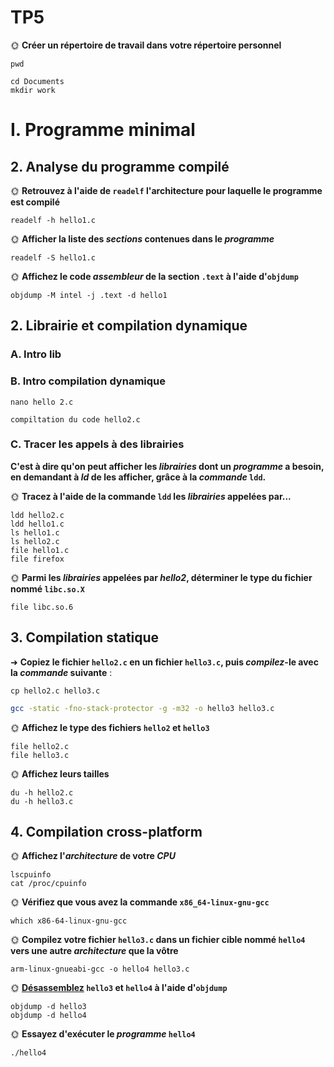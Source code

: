 # TP5 


🌞 **Créer un répertoire de travail dans votre répertoire personnel**

```
pwd

```
```
cd Documents
mkdir work

```

# I. Programme minimal

## 2. Analyse du programme compilé

🌞 **Retrouvez à l'aide de `readelf` l'architecture pour laquelle le programme est compilé**

```
readelf -h hello1.c

```

🌞 **Afficher la liste des *sections* contenues dans le *programme***

```
readelf -S hello1.c

```

🌞 **Affichez le code *assembleur* de la section `.text` à l'aide d'`objdump`**

```
objdump -M intel -j .text -d hello1

```

## 2. Librairie et compilation dynamique

### A. Intro lib


### B. Intro compilation dynamique

```
nano hello 2.c

```
```
compiltation du code hello2.c

```

### C. Tracer les appels à des librairies


**C'est à dire qu'on peut afficher les *librairies* dont un *programme* a besoin, en demandant à *ld* de les afficher, grâce à la *commande* `ldd`.**

🌞 **Tracez à l'aide de la commande `ldd` les *librairies* appelées par...**

```
ldd hello2.c
ldd hello1.c
ls hello1.c
ls hello2.c
file hello1.c
file firefox

```

🌞 **Parmi les *librairies* appelées par *hello2*, déterminer le type du fichier nommé `libc.so.X`**

```
file libc.so.6

```

## 3. Compilation statique

➜ **Copiez le fichier `hello2.c` en un fichier `hello3.c`, puis *compilez*-le avec la *commande* suivante** :

```
cp hello2.c hello3.c

```
```bash
gcc -static -fno-stack-protector -g -m32 -o hello3 hello3.c
```


🌞 **Affichez le type des fichiers `hello2` et `hello3`**

```
file hello2.c
file hello3.c

```

🌞 **Affichez leurs tailles**

```
du -h hello2.c
du -h hello3.c

```

## 4. Compilation cross-platform


🌞 **Affichez l'*architecture* de votre *CPU***

```
lscpuinfo
cat /proc/cpuinfo

```

🌞 **Vérifiez que vous avez la commande `x86_64-linux-gnu-gcc`**

```
which x86-64-linux-gnu-gcc

```

🌞 **Compilez votre fichier `hello3.c` dans un fichier cible nommé `hello4` vers une autre *architecture* que la vôtre**

```
arm-linux-gnueabi-gcc -o hello4 hello3.c

```

🌞 **[Désassemblez](../../cours/memo/glossary.md#désassembler) `hello3` et `hello4` à l'aide d'`objdump`**

```
objdump -d hello3
objdump -d hello4

```

🌞 **Essayez d'exécuter le *programme* `hello4`**

```
./hello4

```